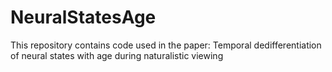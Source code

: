 # NeuralStatesAge
This repository contains code used in the paper: Temporal dedifferentiation of neural states with age during naturalistic viewing

